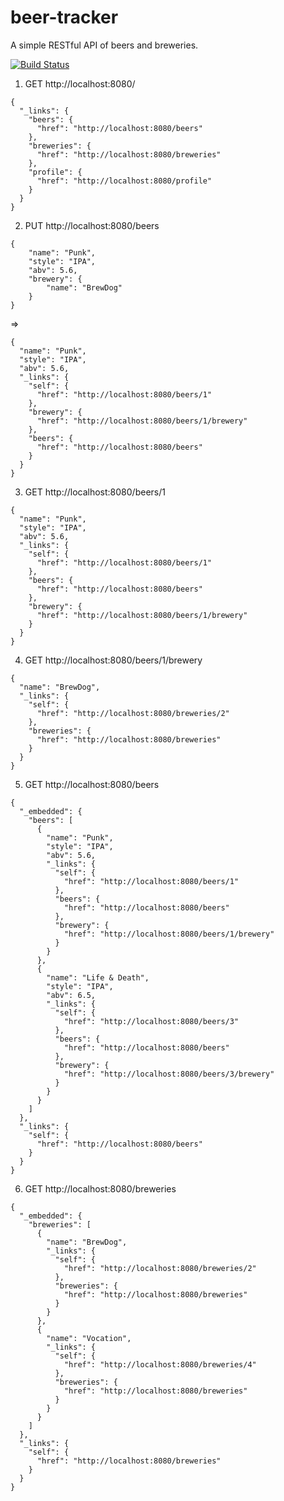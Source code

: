 # beer-tracker
A simple RESTful API of beers and breweries.

[![Build Status](https://travis-ci.org/thevalenciandev/beer-tracker.png?branch=master)](https://travis-ci.org/thevalenciandev/{beer-tracker})

1. GET http://localhost:8080/

```
{
  "_links": {
    "beers": {
      "href": "http://localhost:8080/beers"
    },
    "breweries": {
      "href": "http://localhost:8080/breweries"
    },
    "profile": {
      "href": "http://localhost:8080/profile"
    }
  }
}
```

2. PUT http://localhost:8080/beers

```
{
    "name": "Punk",
    "style": "IPA",
    "abv": 5.6,
    "brewery": {
    	"name": "BrewDog"
    }
}
```

=> 

```
{
  "name": "Punk",
  "style": "IPA",
  "abv": 5.6,
  "_links": {
    "self": {
      "href": "http://localhost:8080/beers/1"
    },
    "brewery": {
      "href": "http://localhost:8080/beers/1/brewery"
    },
    "beers": {
      "href": "http://localhost:8080/beers"
    }
  }
}
```

3. GET http://localhost:8080/beers/1

```
{
  "name": "Punk",
  "style": "IPA",
  "abv": 5.6,
  "_links": {
    "self": {
      "href": "http://localhost:8080/beers/1"
    },
    "beers": {
      "href": "http://localhost:8080/beers"
    },
    "brewery": {
      "href": "http://localhost:8080/beers/1/brewery"
    }
  }
}
```

4. GET http://localhost:8080/beers/1/brewery

```
{
  "name": "BrewDog",
  "_links": {
    "self": {
      "href": "http://localhost:8080/breweries/2"
    },
    "breweries": {
      "href": "http://localhost:8080/breweries"
    }
  }
}
```

5. GET http://localhost:8080/beers

```
{
  "_embedded": {
    "beers": [
      {
        "name": "Punk",
        "style": "IPA",
        "abv": 5.6,
        "_links": {
          "self": {
            "href": "http://localhost:8080/beers/1"
          },
          "beers": {
            "href": "http://localhost:8080/beers"
          },
          "brewery": {
            "href": "http://localhost:8080/beers/1/brewery"
          }
        }
      },
      {
        "name": "Life & Death",
        "style": "IPA",
        "abv": 6.5,
        "_links": {
          "self": {
            "href": "http://localhost:8080/beers/3"
          },
          "beers": {
            "href": "http://localhost:8080/beers"
          },
          "brewery": {
            "href": "http://localhost:8080/beers/3/brewery"
          }
        }
      }
    ]
  },
  "_links": {
    "self": {
      "href": "http://localhost:8080/beers"
    }
  }
}
```

6. GET http://localhost:8080/breweries

```
{
  "_embedded": {
    "breweries": [
      {
        "name": "BrewDog",
        "_links": {
          "self": {
            "href": "http://localhost:8080/breweries/2"
          },
          "breweries": {
            "href": "http://localhost:8080/breweries"
          }
        }
      },
      {
        "name": "Vocation",
        "_links": {
          "self": {
            "href": "http://localhost:8080/breweries/4"
          },
          "breweries": {
            "href": "http://localhost:8080/breweries"
          }
        }
      }
    ]
  },
  "_links": {
    "self": {
      "href": "http://localhost:8080/breweries"
    }
  }
}
```
